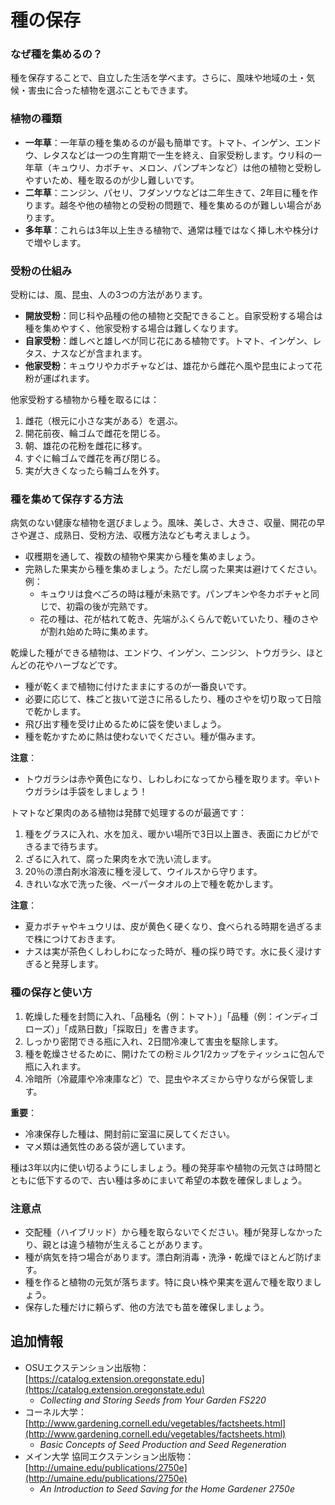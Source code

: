 # 種の保存

### なぜ種を集めるの？

種を保存することで、自立した生活を学べます。さらに、風味や地域の土・気候・害虫に合った植物を選ぶこともできます。

### 植物の種類

- **一年草**：一年草の種を集めるのが最も簡単です。トマト、インゲン、エンドウ、レタスなどは一つの生育期で一生を終え、自家受粉します。ウリ科の一年草（キュウリ、カボチャ、メロン、パンプキンなど）は他の植物と受粉しやすいため、種を取るのが少し難しいです。
- **二年草**：ニンジン、パセリ、フダンソウなどは二年生きて、2年目に種を作ります。越冬や他の植物との受粉の問題で、種を集めるのが難しい場合があります。
- **多年草**：これらは3年以上生きる植物で、通常は種ではなく挿し木や株分けで増やします。

### 受粉の仕組み

受粉には、風、昆虫、人の3つの方法があります。

- **開放受粉**：同じ科や品種の他の植物と交配できること。自家受粉する場合は種を集めやすく、他家受粉する場合は難しくなります。
- **自家受粉**：雌しべと雄しべが同じ花にある植物です。トマト、インゲン、レタス、ナスなどが含まれます。
- **他家受粉**：キュウリやカボチャなどは、雄花から雌花へ風や昆虫によって花粉が運ばれます。


他家受粉する植物から種を取るには：

1. 雌花（根元に小さな実がある）を選ぶ。
2. 開花前夜、輪ゴムで雌花を閉じる。
3. 朝、雄花の花粉を雌花に移す。
4. すぐに輪ゴムで雌花を再び閉じる。
5. 実が大きくなったら輪ゴムを外す。

### 種を集めて保存する方法

病気のない健康な植物を選びましょう。風味、美しさ、大きさ、収量、開花の早さや遅さ、成熟日、受粉方法、収穫方法なども考えましょう。

- 収穫期を通して、複数の植物や果実から種を集めましょう。
- 完熟した果実から種を集めましょう。ただし腐った果実は避けてください。例：
  - キュウリは食べごろの時は種が未熟です。パンプキンや冬カボチャと同じで、初霜の後が完熟です。
  - 花の種は、花が枯れて乾き、先端がふくらんで乾いていたり、種のさやが割れ始めた時に集めます。


乾燥した種ができる植物は、エンドウ、インゲン、ニンジン、トウガラシ、ほとんどの花やハーブなどです。

- 種が乾くまで植物に付けたままにするのが一番良いです。
- 必要に応じて、株ごと抜いて逆さに吊るしたり、種のさやを切り取って日陰で乾かします。
- 飛び出す種を受け止めるために袋を使いましょう。
- 種を乾かすために熱は使わないでください。種が傷みます。

**注意**：  
- トウガラシは赤や黄色になり、しわしわになってから種を取ります。辛いトウガラシは手袋をしましょう！


トマトなど果肉のある植物は発酵で処理するのが最適です：

1. 種をグラスに入れ、水を加え、暖かい場所で3日以上置き、表面にカビができるまで待ちます。
2. ざるに入れて、腐った果肉を水で洗い流します。
3. 20％の漂白剤水溶液に種を浸して、ウイルスから守ります。
4. きれいな水で洗った後、ペーパータオルの上で種を乾かします。

**注意**：  
- 夏カボチャやキュウリは、皮が黄色く硬くなり、食べられる時期を過ぎるまで株につけておきます。
- ナスは実が茶色くしわしわになった時が、種の採り時です。水に長く浸けすぎると発芽します。

### 種の保存と使い方

1. 乾燥した種を封筒に入れ、「品種名（例：トマト）」「品種（例：インディゴローズ）」「成熟日数」「採取日」を書きます。
2. しっかり密閉できる瓶に入れ、2日間冷凍して害虫を駆除します。
3. 種を乾燥させるために、開けたての粉ミルク1/2カップをティッシュに包んで瓶に入れます。
4. 冷暗所（冷蔵庫や冷凍庫など）で、昆虫やネズミから守りながら保管します。

**重要**：  
- 冷凍保存した種は、開封前に室温に戻してください。
- マメ類は通気性のある袋が適しています。

種は3年以内に使い切るようにしましょう。種の発芽率や植物の元気さは時間とともに低下するので、古い種は多めにまいて希望の本数を確保しましょう。

### 注意点

- 交配種（ハイブリッド）から種を取らないでください。種が発芽しなかったり、親とは違う植物が生えることがあります。
- 種が病気を持つ場合があります。漂白剤消毒・洗浄・乾燥でほとんど防げます。
- 種を作ると植物の元気が落ちます。特に良い株や果実を選んで種を取りましょう。
- 保存した種だけに頼らず、他の方法でも苗を確保しましょう。

## 追加情報

- OSUエクステンション出版物：[https://catalog.extension.oregonstate.edu](https://catalog.extension.oregonstate.edu)  
  - *Collecting and Storing Seeds from Your Garden FS220*
- コーネル大学：[http://www.gardening.cornell.edu/vegetables/factsheets.html](http://www.gardening.cornell.edu/vegetables/factsheets.html)  
  - *Basic Concepts of Seed Production and Seed Regeneration*
- メイン大学 協同エクステンション出版物：[http://umaine.edu/publications/2750e](http://umaine.edu/publications/2750e)  
  - *An Introduction to Seed Saving for the Home Gardener 2750e*
